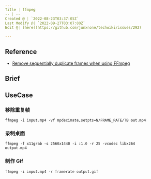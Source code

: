 ```yaml
---
Title | ffmpeg
-- | --
Created @ | `2022-08-23T03:37:05Z`
Last Modify @| `2022-09-27T03:07:00Z`
Edit @| [here](https://github.com/junxnone/techwiki/issues/292)

---
```

## Reference
- [Remove sequentially duplicate frames when using FFmpeg](https://stackoverflow.com/questions/37088517/remove-sequentially-duplicate-frames-when-using-ffmpeg)


## Brief


## UseCase

### 移除重复帧


```
ffmpeg -i input.mp4 -vf mpdecimate,setpts=N/FRAME_RATE/TB out.mp4
```

### 录制桌面

```
ffmpeg -f x11grab -s 2560x1440 -i :1.0 -r 25 -vcodec libx264 output.mp4
```

### 制作 Gif

```
ffmpeg -i input.mp4 -r framerate output.gif
```
